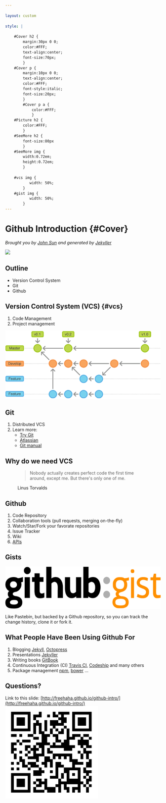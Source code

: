 ```yaml
---

layout: custom

style: |

    #Cover h2 {
        margin:30px 0 0;
        color:#FFF;
        text-align:center;
        font-size:70px;
        }
    #Cover p {
        margin:10px 0 0;
        text-align:center;
        color:#FFF;
        font-style:italic;
        font-size:20px;
        }
        #Cover p a {
            color:#FFF;
            }
    #Picture h2 {
        color:#FFF;
        }
    #SeeMore h2 {
        font-size:80px
        }
    #SeeMore img {
        width:0.72em;
        height:0.72em;
        }

    #vcs img {
           width: 50%;
        }
    #gist img {
           width: 50%;
        }
---
```


# Github Introduction {#Cover}

*Brought you by [John Sun](mailto:johns@cse.unsw.edu.au) and generated by [Jekyller](https://github.com/shower/jekyller)*

![](pictures/cover.jpg)
<!-- photo by John Carey, fiftyfootshadows.net -->

## Outline

* Version Control System
* Git
* Github

## Version Control System (VCS) {#vcs}

1. Code Management
2. Project management

![](pictures/git-workflow.png)
<!-- photo from atlassian http://blogs.atlassian.com/2013/04/git-flow-comes-to-java/ -->

<!--
{:.note}
Shower 
-->

## Git

1. Distributed VCS
2. Learn more:
    - [Try Git](https://try.github.io)
    - [Atlassian](https://www.atlassian.com/git/tutorial)
    - [Git manual](http://git-scm.com/docs/gittutorial)

## Why do we need VCS

<figure markdown="1">

> Nobody actually creates perfect code the first time around, except me. But
> there's only one of me.

<figcaption>Linus Torvalds</figcaption>
</figure>

## Github

1. Code Repository
1. Collaboration tools (pull requests, merging on-the-fly)
1. Watch/Star/Fork your favorate repositories
1. Issue Tracker
1. Wiki
1. [APIs](https://developer.github.com/v3/)

## Gists

![gist-logo](pictures/gist.png)

Like Pastebin, but backed by a Github repository, so you can track the change
history, clone it or fork it.

## What People Have Been Using Github For

1. Blogging [Jekyll](http://jekyllrb.com/), [Octopress](http://octopress.org/)
2. Presentations [Jekyller](https://github.com/shower/jekyller)
3. Writing books [GitBook](https://www.gitbook.io/)
4. Continuous Integration (CI) [Travis CI](https://travis-ci.org/),
   [Codeship](https://www.codeship.io/) and many others
5. Package management [npm](https://www.npmjs.org/), [bower](http://bower.io/) ...

<!--
## You can even shout this way
{:.shout}
-->

## Questions?

Link to this slide:
[http://freehaha.github.io/github-intro/](http://freehaha.github.io/github-intro/)
![](pictures/qrcode.png)
